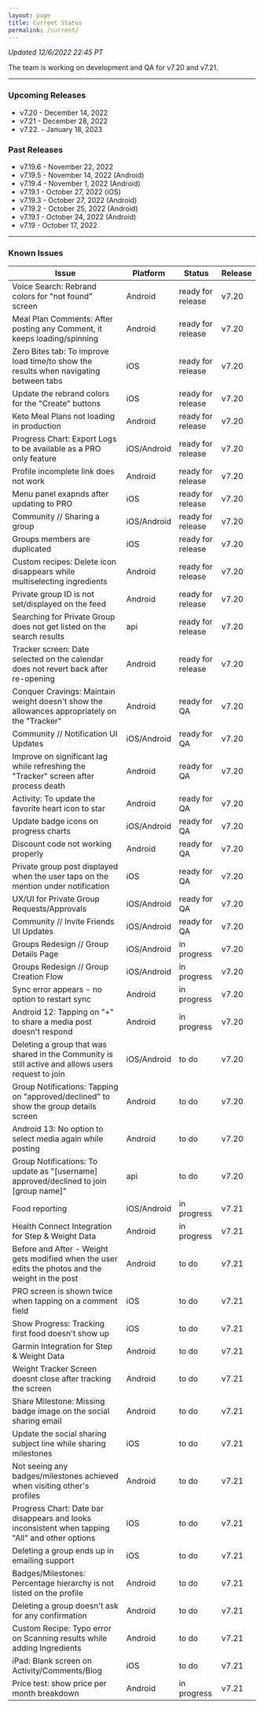 ```yaml
---
layout: page
title: Current Status
permalink: /current/
---
```


_Updated 12/6/2022 22:45 PT_

The team is working on development and QA for v7.20 and v7.21.

***

### Upcoming Releases
- v7.20   - December 14, 2022
- v7.21   - December 28, 2022
- v7.22.  - January 18, 2023
 
### Past Releases
- v7.19.6 - November 22, 2022
- v7.19.5 - November 14, 2022 (Android)
- v7.19.4 - November 1, 2022 (Android)
- v7.19.1 - October 27, 2022 (iOS)
- v7.19.3 - October 27, 2022 (Android)
- v7.19.2 - October 25, 2022 (Android)
- v7.19.1 - October 24, 2022 (Android)
- v7.19   - October 17, 2022


***

### Known Issues

|Issue                          |Platform   | Status    | Release           |
| ---                           | ---       | ---       | ---               |
|Voice Search: Rebrand colors for "not found" screen|Android |ready for release| v7.20|
|Meal Plan Comments: After posting any Comment, it keeps loading/spinning |Android |ready for release| v7.20|
|Zero Bites tab: To improve load time/to show the results when navigating between tabs |iOS |ready for release| v7.20|
|Update the rebrand colors for the "Create" buttons |iOS |ready for release| v7.20|
|Keto Meal Plans not loading in production|Android |ready for release| v7.20|
|Progress Chart: Export Logs to be available as a PRO only feature| iOS/Android |ready for release| v7.20|
|Profile incomplete link does not work |Android |ready for release| v7.20|
|Menu panel exapnds after updating to PRO |iOS |ready for release| v7.20|
|Community // Sharing a group |iOS/Android |ready for release| v7.20|
|Groups members are duplicated |iOS |ready for release| v7.20|
|Custom recipes: Delete icon disappears while multiselecting ingredients |Android |ready for release| v7.20|
|Private group ID is not set/displayed on the feed|Android |ready for release| v7.20|
|Searching for Private Group does not get listed on the search results|api |ready for release| v7.20|
|Tracker screen: Date selected on the calendar does not revert back after re-opening|Android |ready for release| v7.20|
|Conquer Cravings: Maintain weight doesn't show the allowances appropriately on the "Tracker"|Android |ready for QA| v7.20|
|Community // Notification UI Updates|iOS/Android |ready for QA| v7.20|
|Improve on significant lag while refreshing the "Tracker" screen after process death |Android |ready for QA| v7.20|
|Activity: To update the favorite heart icon to star |Android |ready for QA| v7.20|
|Update badge icons on progress charts |iOS/Android |ready for QA| v7.20|
|Discount code not working properly |Android |ready for QA| v7.20|
|Private group post displayed when the user taps on the mention under notification|iOS |ready for QA| v7.20|
|UX/UI for Private Group Requests/Approvals|iOS/Android |ready for QA | v7.20|
|Community // Invite Friends UI Updates|iOS/Android |ready for QA| v7.20|
|Groups Redesign // Group Details Page|iOS/Android |in progress| v7.20|
|Groups Redesign // Group Creation Flow|iOS/Android |in progress| v7.20|
|Sync error appears - no option to restart sync |Android |in progress| v7.20|
|Android 12: Tapping on "+" to share a media post doesn't respond |Android |in progress| v7.20|
|Deleting a group that was shared in the Community is still active and allows users request to join|iOS/Android |to do| v7.20|
|Group Notifications: Tapping on "approved/declined" to show the group details screen |Android |to do| v7.20|
|Android 13: No option to select media again while posting |Android |to do| v7.20|
|Group Notifications: To update as "[username] approved/declined to join [group name]" |api |to do| v7.20|
|Food reporting|iOS/Android |in progress| v7.21|
|Health Connect Integration for Step & Weight Data |Android|in progress| v7.21|
|Before and After - Weight gets modified when the user edits the photos and the weight in the post |Android |to do| v7.21|
|PRO screen is shown twice when tapping on a comment field |iOS|to do| v7.21|
|Show Progress: Tracking first food doesn't show up |iOS|to do| v7.21|
|Garmin Integration for Step & Weight Data |Android|to do| v7.21|
|Weight Tracker Screen doesnt close after tracking the screen |Android|to do| v7.21|
|Share Milestone: Missing badge image on the social sharing email |Android|to do| v7.21|
|Update the social sharing subject line while sharing milestones |iOS|to do| v7.21|
|Not seeing any badges/milestones achieved when visiting other's profiles |Android|to do| v7.21|
|Progress Chart: Date bar disappears and looks inconsistent when tapping "All" and other options |iOS|to do| v7.21|
|Deleting a group ends up in emailing support |iOS|to do| v7.21|
|Badges/Milestones: Percentage hierarchy is not listed on the profile |Android|to do| v7.21|
|Deleting a group doesn't ask for any confirmation|Android|to do| v7.21|
|Custom Recipe: Typo error on Scanning results while adding Ingredients |Android|to do| v7.21|
|iPad: Blank screen on Activity/Comments/Blog |iOS|to do| v7.21|
|Price test: show price per month breakdown|Android |in progress| v7.21|
